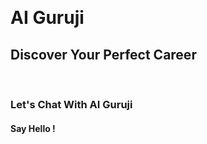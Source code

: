 &nbsp;

# AI Guruji
## Discover Your Perfect Career

&nbsp;

### Let's Chat With AI Guruji 
#### Say Hello !

#

&nbsp;
